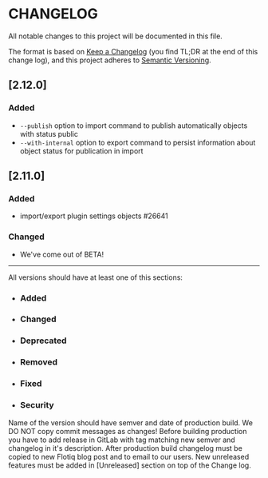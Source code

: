 # CHANGELOG

All notable changes to this project will be documented in this file.

The format is based on [Keep a Changelog](https://keepachangelog.com/en/1.0.0/) (you find TL;DR at the end of this change log),
and this project adheres to [Semantic Versioning](https://semver.org/spec/v2.0.0.html).

## [2.12.0]
### Added
* `--publish` option to import command to publish automatically objects with status public
* `--with-internal` option to export command to persist information about object status for publication in import

## [2.11.0]
### Added
* import/export plugin settings objects #26641

### Changed
* We've come out of BETA!


--------------------------------------------------------------------

All versions should have at least one of this sections:
* ### Added
* ### Changed
* ### Deprecated
* ### Removed
* ### Fixed
* ### Security

Name of the version should have semver and date of production build. We DO NOT copy commit messages as changes! Before building production you have to add release in GitLab with tag matching new semver and changelog in it's description. After production build changelog must be copied to new Flotiq blog post and to email to our users.
New unreleased features must be added in [Unreleased] section on top of the Change log.
